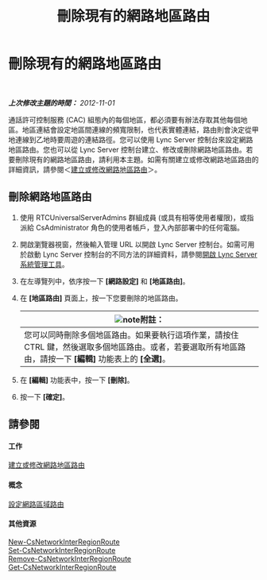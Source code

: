 ﻿---
title: 刪除現有的網路地區路由
TOCTitle: 刪除現有的網路地區路由
ms:assetid: 6256ff80-5f1e-48b4-928b-24aeb3c1a0e7
ms:mtpsurl: https://technet.microsoft.com/zh-tw/library/JJ688074(v=OCS.15)
ms:contentKeyID: 49890091
ms.date: 08/10/2015
mtps_version: v=OCS.15
ms.translationtype: HT
---

# 刪除現有的網路地區路由

 

_**上次修改主題的時間：** 2012-11-01_

通話許可控制服務 (CAC) 組態內的每個地區，都必須要有辦法存取其他每個地區。地區連結會設定地區間連線的頻寬限制，也代表實體連結，路由則會決定從甲地連線到乙地時要周遊的連結路徑。您可以使用 Lync Server 控制台來設定網路地區路由。您也可以從 Lync Server 控制台建立、修改或刪除網路地區路由。若要刪除現有的網路地區路由，請利用本主題。如需有關建立或修改網路地區路由的詳細資訊，請參閱＜[建立或修改網路地區路由](lync-server-2013-creating-or-modifying-network-region-routes.md)＞。

## 刪除網路地區路由

1.  使用 RTCUniversalServerAdmins 群組成員 (或具有相等使用者權限)，或指派給 CsAdministrator 角色的使用者帳戶，登入內部部署中的任何電腦。

2.  開啟瀏覽器視窗，然後輸入管理 URL 以開啟 Lync Server 控制台。如需可用於啟動 Lync Server 控制台的不同方法的詳細資料，請參閱[開啟 Lync Server 系統管理工具](lync-server-2013-open-lync-server-administrative-tools.md)。

3.  在左導覽列中，依序按一下 **\[網路設定\]** 和 **\[地區路由\]**。

4.  在 **\[地區路由\]** 頁面上，按一下您要刪除的地區路由。
    
    <table>
    <thead>
    <tr class="header">
    <th><img src="images/Gg398811.note(OCS.15).gif" title="note" alt="note" />附註：</th>
    </tr>
    </thead>
    <tbody>
    <tr class="odd">
    <td>您可以同時刪除多個地區路由。如果要執行這項作業，請按住 CTRL 鍵，然後選取多個地區路由。或者，若要選取所有地區路由，請按一下 <strong>[編輯]</strong> 功能表上的 <strong>[全選]</strong>。</td>
    </tr>
    </tbody>
    </table>


5.  在 **\[編輯\]** 功能表中，按一下 **\[刪除\]**。

6.  按一下 **\[確定\]**。

## 請參閱

#### 工作

[建立或修改網路地區路由](lync-server-2013-creating-or-modifying-network-region-routes.md)  

#### 概念

[設定網路區域路由](https://technet.microsoft.com/zh-tw/library/gg133706\(v=ocs.15\))  

#### 其他資源

[New-CsNetworkInterRegionRoute](https://docs.microsoft.com/en-us/powershell/module/skype/New-CsNetworkInterRegionRoute)  
[Set-CsNetworkInterRegionRoute](set-csnetworkinterregionroute.md)  
[Remove-CsNetworkInterRegionRoute](remove-csnetworkinterregionroute.md)  
[Get-CsNetworkInterRegionRoute](get-csnetworkinterregionroute.md)


